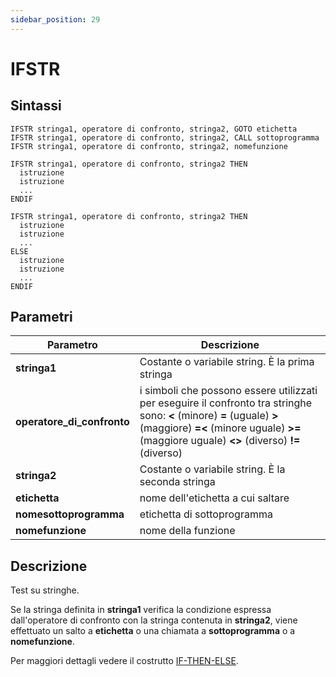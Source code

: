 ```yaml
---
sidebar_position: 29
---
```


# IFSTR

## Sintassi

  ```
IFSTR stringa1, operatore di confronto, stringa2, GOTO etichetta
IFSTR stringa1, operatore di confronto, stringa2, CALL sottoprogramma
IFSTR stringa1, operatore di confronto, stringa2, nomefunzione

IFSTR stringa1, operatore di confronto, stringa2 THEN
    istruzione
    istruzione
    ... 
ENDIF

IFSTR stringa1, operatore di confronto, stringa2 THEN
    istruzione
    istruzione
    ...
ELSE
    istruzione
    istruzione
    ...
ENDIF
  ```

## Parametri
|Parametro                    | Descrizione                                                                                           |                
|-----------------------------|-------------------------------------------------------------------------------------------------------|
| **stringa1**                | Costante o variabile string. È la prima stringa                                                       |         
| **operatore_di_confronto**  | i simboli che possono essere utilizzati per eseguire il confronto tra stringhe sono: **\<** (minore) **=** (uguale) **>** (maggiore) **=\<** (minore uguale) **>=** (maggiore uguale) **\<>** (diverso) **!=** (diverso)                                                   |        
| **stringa2**                | Costante o variabile string. È la seconda stringa                                                     |     
| **etichetta**               | nome dell'etichetta a cui saltare                                                                     | 
| **nomesottoprogramma**      | etichetta di sottoprogramma                                                                           |
| **nomefunzione**            | nome della funzione                                                                                   |    

## Descrizione
Test su stringhe.

Se la stringa definita in **stringa1** verifica la condizione espressa dall'operatore di confronto con la stringa contenuta in **stringa2**, viene effettuato un salto a **etichetta** o una chiamata a **sottoprogramma** o a **nomefunzione**.

Per maggiori dettagli vedere il costrutto [IF-THEN-ELSE](IF.md).
